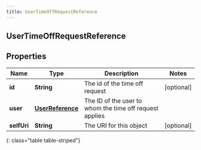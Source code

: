 ```yaml
---
title: UserTimeOffRequestReference
---
```


## UserTimeOffRequestReference

## Properties

| Name        | Type                                                       | Description                                             | Notes      |
| ----------- | ---------------------------------------------------------- | ------------------------------------------------------- | ---------- |
| **id**      | <!----><!---->**String**<!---->                            | The id of the time off request                          | [optional] |
| **user**    | <!----><!---->[**UserReference**](UserReference.md)<!----> | The ID of the user to whom the time off request applies |            |
| **selfUri** | <!----><!---->**String**<!---->                            | The URI for this object                                 | [optional] |

{: class="table table-striped"}
